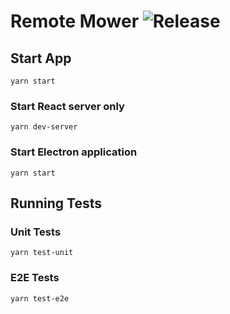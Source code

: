 # Remote Mower ![Release](https://github.com/tarbadev/remote-mower/workflows/Release/badge.svg)

## Start App
`yarn start`
### Start React server only
`yarn dev-server`
### Start Electron application
`yarn start`

## Running Tests
### Unit Tests
`yarn test-unit`
### E2E Tests
`yarn test-e2e`